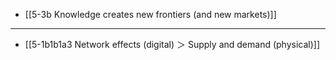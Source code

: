 - [[5-3b Knowledge creates new frontiers (and new markets)]]
---
- [[5-1b1b1a3 Network effects (digital) ＞ Supply and demand (physical)]]
